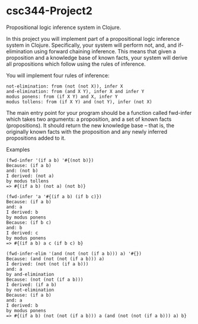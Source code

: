 # csc344-Project2
Propositional logic inference system in Clojure.

In this project you will implement part of a propositional logic inference system in Clojure. Specifically, your system will perform not, and, and if-elimination using forward chaining inference. This means that given a proposition and a knowledge base of known facts, your system will derive all propositions which follow using the rules of inference.

You will implement four rules of inference:

    not-elimination: from (not (not X)), infer X
    and-elimination: from (and X Y), infer X and infer Y
    modus ponens: from (if X Y) and X, infer Y
    modus tollens: from (if X Y) and (not Y), infer (not X)

The main entry point for your program should be a function called fwd-infer which takes two arguments: a proposition, and a set of known facts (propositions). It should return the new knowledge base – that is, the originally known facts with the proposition and any newly inferred propositions added to it.


Examples

    (fwd-infer '(if a b) '#{(not b)})
    Because: (if a b)
    and: (not b)
    I derived: (not a)
    by modus tollens
    => #{(if a b) (not a) (not b)}
     
    (fwd-infer 'a '#{(if a b) (if b c)})
    Because: (if a b)
    and: a
    I derived: b
    by modus ponens
    Because: (if b c)
    and: b
    I derived: c
    by modus ponens
    => #{(if a b) a c (if b c) b}
     
    (fwd-infer-elim '(and (not (not (if a b))) a) '#{})
    Because: (and (not (not (if a b))) a)
    I derived: (not (not (if a b)))
    and: a
    by and-elimination
    Because: (not (not (if a b)))
    I derived: (if a b)
    by not-elimination
    Because: (if a b)
    and: a
    I derived: b
    by modus ponens
    => #{(if a b) (not (not (if a b))) a (and (not (not (if a b))) a) b}
